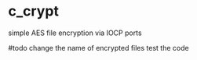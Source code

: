 # c_crypt
simple AES file encryption via IOCP ports
 
 
 
 
 #todo
change the name of encrypted files
test the code
